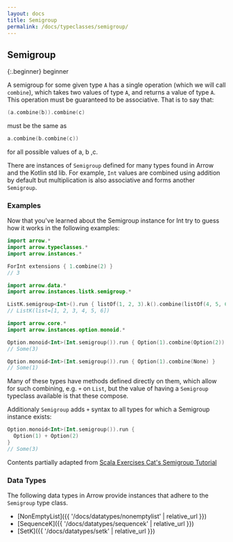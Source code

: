 ```yaml
---
layout: docs
title: Semigroup
permalink: /docs/typeclasses/semigroup/
---
```


## Semigroup

{:.beginner}
beginner

A semigroup for some given type `A` has a single operation (which we will call `combine`), which takes two values of type `A`, and returns a value of type `A`. This operation must be guaranteed to be associative. That is to say that:

```kotlin
(a.combine(b)).combine(c)
```

must be the same as

```kotlin
a.combine(b.combine(c))
```

for all possible values of a, b ,c.

There are instances of `Semigroup` defined for many types found in Arrow and the Kotlin std lib.
For example, `Int` values are combined using addition by default but multiplication is also associative and forms another `Semigroup`.

### Examples

Now that you've learned about the Semigroup instance for Int try to guess how it works in the following examples:

```kotlin
import arrow.*
import arrow.typeclasses.*
import arrow.instances.*

ForInt extensions { 1.combine(2) }
// 3
```

```kotlin
import arrow.data.*
import arrow.instances.listk.semigroup.*

ListK.semigroup<Int>().run { listOf(1, 2, 3).k().combine(listOf(4, 5, 6).k()) }
// ListK(list=[1, 2, 3, 4, 5, 6])
```

```kotlin
import arrow.core.*
import arrow.instances.option.monoid.*

Option.monoid<Int>(Int.semigroup()).run { Option(1).combine(Option(2)) }
// Some(3)
```

```kotlin
Option.monoid<Int>(Int.semigroup()).run { Option(1).combine(None) }
// Some(1)
```

Many of these types have methods defined directly on them, which allow for such combining, e.g. `+` on `List`, but the value of having a `Semigroup` typeclass available is that these compose.

Additionaly `Semigroup` adds `+` syntax to all types for which a Semigroup instance exists:

```kotlin
Option.monoid<Int>(Int.semigroup()).run {
  Option(1) + Option(2)
}
// Some(3)
```

Contents partially adapted from [Scala Exercises Cat's Semigroup Tutorial](https://www.scala-exercises.org/cats/semigroup)


### Data Types

The following data types in Arrow provide instances that adhere to the `Semigroup` type class.

- [NonEmptyList]({{ '/docs/datatypes/nonemptylist' | relative_url }})
- [SequenceK]({{ '/docs/datatypes/sequencek' | relative_url }})
- [SetK]({{ '/docs/datatypes/setk' | relative_url }})

